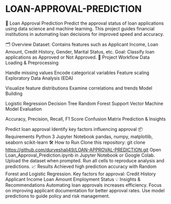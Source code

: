 # LOAN-APPROVAL-PREDICTION

🏦 Loan Approval Prediction
Predict the approval status of loan applications using data science and machine learning. This project guides financial institutions in automating loan decisions for improved speed and accuracy.

🗂️ Overview
Dataset: Contains features such as Applicant Income, Loan Amount, Credit History, Gender, Marital Status, etc.
Goal: Classify loan applications as Approved or Not Approved.
🚀 Project Workflow
Data Loading & Preprocessing

Handle missing values
Encode categorical variables
Feature scaling
Exploratory Data Analysis (EDA)

Visualize feature distributions
Examine correlations and trends
Model Building

Logistic Regression
Decision Tree
Random Forest
Support Vector Machine
Model Evaluation

Accuracy, Precision, Recall, F1 Score
Confusion Matrix
Prediction & Insights

Predict loan approval
Identify key factors influencing approval
📦 Requirements
Python 3
Jupyter Notebook
pandas, numpy, matplotlib, seaborn
scikit-learn
🛠️ How to Run
Clone this repository:
git clone https://github.com/durveshali49/LOAN-APPROVAL-PREDICTION.git
Open Loan_Approval_Prediction.ipynb in Jupyter Notebook or Google Colab.
Upload the dataset when prompted.
Run all cells to reproduce analysis and predictions.
📈 Results
Achieved high prediction accuracy with Random Forest and Logistic Regression.
Key factors for approval:
Credit History
Applicant Income
Loan Amount
Employment Status
💡 Insights & Recommendations
Automating loan approvals increases efficiency.
Focus on improving applicant documentation for better approval rates.
Use model predictions to guide policy and risk management.
